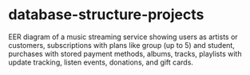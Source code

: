# database-structure-projects
EER diagram of a music streaming service showing users as artists or customers, subscriptions with plans like group (up to 5) and student, purchases with stored payment methods, albums, tracks, playlists with update tracking, listen events, donations, and gift cards.
